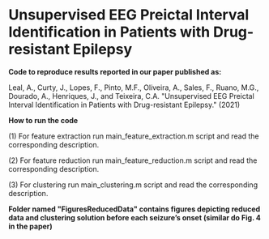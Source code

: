 # Unsupervised EEG Preictal Interval Identification in Patients with Drug-resistant Epilepsy

__Code to reproduce results reported in our paper published as:__

Leal, A., Curty, J., Lopes, F., Pinto, M.F., Oliveira, A., Sales, F., Ruano, M.G., Dourado, A., Henriques, J., and Teixeira, C.A. "Unsupervised EEG Preictal Interval Identification in Patients with Drug-resistant Epilepsy." (2021)

__How to run the code__

(1) For feature extraction run main_feature_extraction.m script and read the corresponding description.

(2) For feature reduction run main_feature_reduction.m script and read the corresponding description.

(3) For clustering run main_clustering.m script and read the corresponding description.


__Folder named "FiguresReducedData" contains figures depicting reduced data and clustering solution before each seizure’s onset (similar do Fig. 4 in the paper)__
